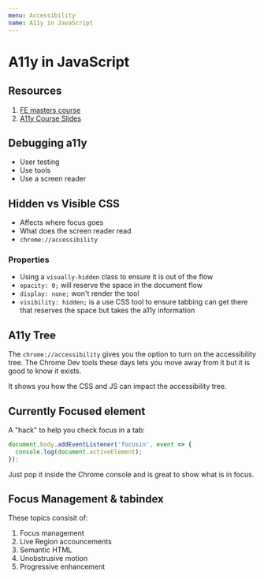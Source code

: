 ```yaml
---
menu: Accessibility
name: A11y in JavaScript
---
```


# A11y in JavaScript

## Resources

1. [FE masters course](https://frontendmasters.com/courses/javascript-accessibility/steps-for-debugging-accessibility/)
2. [A11y Course Slides](https://marcysutton.github.io/js-a11y-workshop/slides/)

## Debugging a11y

- User testing
- Use tools
- Use a screen reader

## Hidden vs Visible CSS

- Affects where focus goes
- What does the screen reader read
- `chrome://accessibility`

### Properties

- Using a `visually-hidden` class to ensure it is out of the flow
- `opacity: 0;` will reserve the space in the document flow
- `display: none;` won't render the tool
- `visibility: hidden;` is a use CSS tool to ensure tabbing can get there that reserves the space but takes the a11y information

## A11y Tree

The `chrome://accessibility` gives you the option to turn on the accessibility tree. The Chrome Dev tools these days lets you move away from it but it is good to know it exists.

It shows you how the CSS and JS can impact the accessibility tree.

## Currently Focused element

A "hack" to help you check focus in a tab:

```javascript
document.body.addEventListener('focusin', event => {
  console.log(document.activeElement);
});
```

Just pop it inside the Chrome console and is great to show what is in focus.

## Focus Management & tabindex

These topics consisit of:

1. Focus management
2. Live Region accouncements
3. Semantic HTML
4. Unobstrusive motion
5. Progressive enhancement
